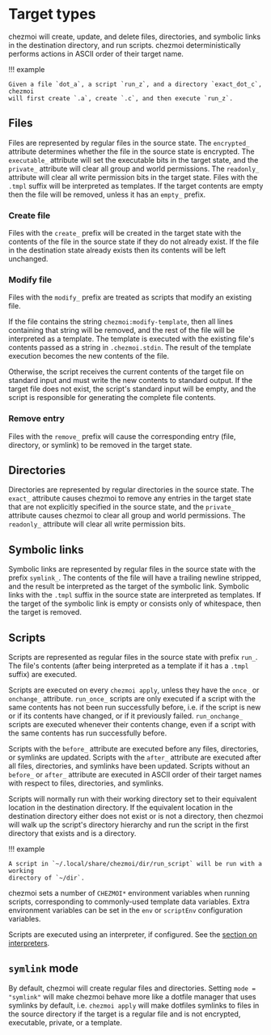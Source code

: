 # Target types

chezmoi will create, update, and delete files, directories, and symbolic links
in the destination directory, and run scripts. chezmoi deterministically
performs actions in ASCII order of their target name.

!!! example

    Given a file `dot_a`, a script `run_z`, and a directory `exact_dot_c`, chezmoi
    will first create `.a`, create `.c`, and then execute `run_z`.

## Files

Files are represented by regular files in the source state. The `encrypted_`
attribute determines whether the file in the source state is encrypted. The
`executable_` attribute will set the executable bits in the target state,
and the `private_` attribute will clear all group and world permissions. The
`readonly_` attribute will clear all write permission bits in the target state.
Files with the `.tmpl` suffix will be interpreted as templates. If the target
contents are empty then the file will be removed, unless it has an `empty_`
prefix.

### Create file

Files with the `create_` prefix will be created in the target state with the
contents of the file in the source state if they do not already exist. If the
file in the destination state already exists then its contents will be left
unchanged.

### Modify file

Files with the `modify_` prefix are treated as scripts that modify an existing
file.

If the file contains the string `chezmoi:modify-template`, then all lines
containing that string will be removed, and the rest of the file will be
interpreted as a template. The template is executed with the existing file's
contents passed as a string in `.chezmoi.stdin`. The result of the template
execution becomes the new contents of the file.

Otherwise, the script receives the current contents of the target file on
standard input and must write the new contents to standard output.
If the target file does not exist, the script's standard input will be empty,
and the script is responsible for generating the complete file contents.

### Remove entry

Files with the `remove_` prefix will cause the corresponding entry (file,
directory, or symlink) to be removed in the target state.

## Directories

Directories are represented by regular directories in the source state. The
`exact_` attribute causes chezmoi to remove any entries in the target state that
are not explicitly specified in the source state, and the `private_` attribute
causes chezmoi to clear all group and world permissions. The `readonly_`
attribute will clear all write permission bits.

## Symbolic links

Symbolic links are represented by regular files in the source state with the
prefix `symlink_`. The contents of the file will have a trailing newline
stripped, and the result be interpreted as the target of the symbolic link.
Symbolic links with the `.tmpl` suffix in the source state are interpreted as
templates. If the target of the symbolic link is empty or consists only of
whitespace, then the target is removed.

## Scripts

Scripts are represented as regular files in the source state with prefix `run_`.
The file's contents (after being interpreted as a template if it has a `.tmpl`
suffix) are executed.

Scripts are executed on every `chezmoi apply`, unless they have the `once_` or
`onchange_` attribute. `run_once_` scripts are only executed if a script with
the same contents has not been run successfully before, i.e. if the script is new
or if its contents have changed, or if it previously failed. `run_onchange_`
scripts are executed whenever their contents change, even if a script with the
same contents has run successfully before.

Scripts with the `before_` attribute are executed before any files, directories,
or symlinks are updated. Scripts with the `after_` attribute are executed after
all files, directories, and symlinks have been updated. Scripts without an
`before_` or `after_` attribute are executed in ASCII order of their target
names with respect to files, directories, and symlinks.

Scripts will normally run with their working directory set to their equivalent
location in the destination directory. If the equivalent location in the
destination directory either does not exist or is not a directory, then chezmoi
will walk up the script's directory hierarchy and run the script in the first
directory that exists and is a directory.

!!! example

    A script in `~/.local/share/chezmoi/dir/run_script` will be run with a working
    directory of `~/dir`.

chezmoi sets a number of `CHEZMOI*` environment variables when running scripts,
corresponding to commonly-used template data variables. Extra environment
variables can be set in the `env` or `scriptEnv` configuration variables.

Scripts are executed using an interpreter, if configured. See the [section on
interpreters][interpreters].

## `symlink` mode

By default, chezmoi will create regular files and directories. Setting `mode =
"symlink"` will make chezmoi behave more like a dotfile manager that uses
symlinks by default, i.e. `chezmoi apply` will make dotfiles symlinks to files
in the source directory if the target is a regular file and is not
encrypted, executable, private, or a template.

[interpreters]: /reference/configuration-file/interpreters.md
